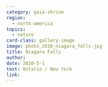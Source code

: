 ```yaml
---
category: gaia-shrine
region:
  - north-america
topics:
  - nature
card-class: gallery-image
image: photo_2010_niagara_falls.jpg
title: Niagara Falls
author:
date: 2010-5-1
text: Ontario / New York
link:
---
```

